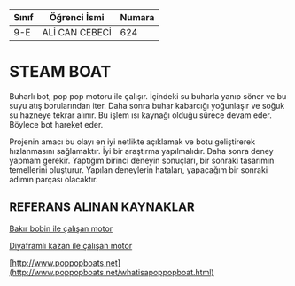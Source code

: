 Sınıf | Öğrenci İsmi  | Numara
-------|----------------|--------
9-E   | ALİ CAN CEBECİ | 624


#  STEAM BOAT

Buharlı bot, pop pop motoru ile çalışır.  İçindeki su buharla yanıp söner ve bu suyu
 atış borularından iter. Daha sonra buhar kabarcığı yoğunlaşır ve soğuk su hazneye 
 tekrar alınır. Bu işlem ısı kaynağı olduğu sürece devam eder. Böylece bot hareket 
 eder. 

Projenin amacı bu olayı en iyi netlikte  açıklamak ve botu geliştirerek hızlanmasını 
sağlamaktır. İyi bir araştırma yapılmalıdır. Daha sonra deney yapmam gerekir. 
Yaptığım birinci deneyin sonuçları, bir sonraki tasarımın temellerini oluşturur. 
Yapılan deneylerin hataları, yapacağım bir sonraki adımın parçası olacaktır. 


## REFERANS ALINAN KAYNAKLAR  
[Bakır bobin ile çalışan motor](https://youtu.be/hGh_erQOojk?t=1m2s) 

[Diyaframlı kazan ile çalışan motor](https://youtu.be/pO-wdPyyces) 

[http://www.poppopboats.net](http://www.poppopboats.net/whatisapoppopboat.html) 

